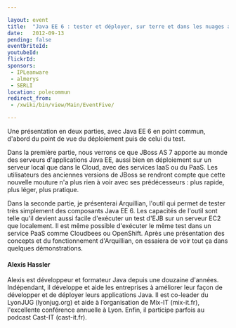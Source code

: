 ```yaml
---

layout: event
title:  "Java EE 6 : tester et déployer, sur terre et dans les nuages avec Alexis Hassler"
date:   2012-09-13
pending: false
eventbriteId:
youtubeId:
flickrId: 
sponsors:
 - IPLeanware
 - almerys
 - SERLI
location: polecommun
redirect_from:
 - /xwiki/bin/view/Main/EventFive/

---
```


Une présentation en deux parties, avec Java EE 6 en point commun, d'abord du point de vue du déploiement puis de celui du test.

Dans la première partie, nous verrons ce que JBoss AS 7 apporte au monde des serveurs d'applications Java EE, aussi bien en déploiement sur un serveur local que dans le Cloud, avec des services IaaS ou du PaaS. Les utilisateurs des anciennes versions de JBoss se rendront compte que cette nouvelle mouture n'a plus rien à voir avec ses prédécesseurs : plus rapide, plus léger, plus pratique. 

Dans la seconde partie, je présenterai Arquillian, l'outil qui permet de tester très simplement des composants Java EE 6. Les capacités de l'outil sont telle qu'il devient aussi facile d'exécuter un test d'EJB sur un serveur EC2 que localement. Il est même possible d'exécuter le même test dans un service PaaS comme Cloudbees ou OpenShift. Après une présentation des concepts et du fonctionnement d'Arquillian, on essaiera de voir tout ça dans quelques démonstrations.

#### Alexis Hassler

Alexis est développeur et formateur Java depuis une douzaine d'années. Indépendant, il développe et aide les entreprises à améliorer leur façon de développer et de déployer leurs applications Java.
Il est co-leader du LyonJUG (lyonjug.org) et aide à l’organisation de Mix-IT (mix-it.fr), l'excellente conférence annuelle à Lyon. Enfin, il participe parfois au podcast Cast-IT (cast-it.fr).
